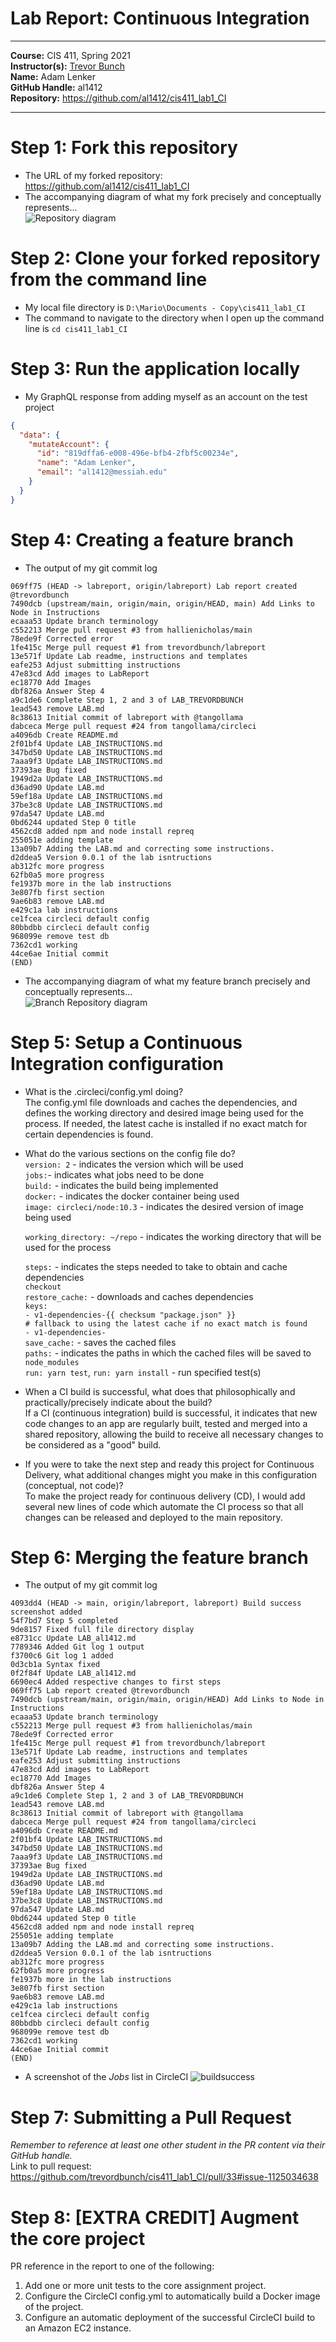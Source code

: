 # Lab Report: Continuous Integration
___
**Course:** CIS 411, Spring 2021  
**Instructor(s):** [Trevor Bunch](https://github.com/trevordbunch)  
**Name:** Adam Lenker    
**GitHub Handle:** al1412  
**Repository:** https://github.com/al1412/cis411_lab1_CI 
___

# Step 1: Fork this repository
- The URL of my forked repository: https://github.com/al1412/cis411_lab1_CI
- The accompanying diagram of what my fork precisely and conceptually represents...    
![Repository diagram](https://user-images.githubusercontent.com/97567307/152659491-7b8effd3-8fe3-4110-9eea-eecb96c7e7ec.jpg)


# Step 2: Clone your forked repository from the command line  
- My local file directory is ``` D:\Mario\Documents - Copy\cis411_lab1_CI ```    
- The command to navigate to the directory when I open up the command line is ``` cd cis411_lab1_CI ```

# Step 3: Run the application locally
- My GraphQL response from adding myself as an account on the test project
``` json
{
  "data": {
    "mutateAccount": {
      "id": "819dffa6-e008-496e-bfb4-2fbf5c00234e",
      "name": "Adam Lenker",
      "email": "al1412@messiah.edu"
    }
  }
}
```

# Step 4: Creating a feature branch
- The output of my git commit log
```
069ff75 (HEAD -> labreport, origin/labreport) Lab report created @trevordbunch
7490dcb (upstream/main, origin/main, origin/HEAD, main) Add Links to Node in Instructions
ecaaa53 Update branch terminology
c552213 Merge pull request #3 from hallienicholas/main
78ede9f Corrected error
1fe415c Merge pull request #1 from trevordbunch/labreport
13e571f Update Lab readme, instructions and templates
eafe253 Adjust submitting instructions
47e83cd Add images to LabReport
ec18770 Add Images
dbf826a Answer Step 4
a9c1de6 Complete Step 1, 2 and 3 of LAB_TREVORDBUNCH
1ead543 remove LAB.md
8c38613 Initial commit of labreport with @tangollama
dabceca Merge pull request #24 from tangollama/circleci
a4096db Create README.md
2f01bf4 Update LAB_INSTRUCTIONS.md
347bd50 Update LAB_INSTRUCTIONS.md
7aaa9f3 Update LAB_INSTRUCTIONS.md
37393ae Bug fixed
1949d2a Update LAB_INSTRUCTIONS.md
d36ad90 Update LAB.md
59ef18a Update LAB_INSTRUCTIONS.md
37be3c8 Update LAB_INSTRUCTIONS.md
97da547 Update LAB.md
0bd6244 updated Step 0 title
4562cd8 added npm and node install repreq
255051e adding template
13a09b7 Adding the LAB.md and correcting some instructions.
d2ddea5 Version 0.0.1 of the lab isntructions
ab312fc more progress
62fb0a5 more progress
fe1937b more in the lab instructions
3e807fb first section
9ae6b83 remove LAB.md
e429c1a lab instructions
ce1fcea circleci default config
80bbdbb circleci default config
968099e remove test db
7362cd1 working
44ce6ae Initial commit
(END)
```
- The accompanying diagram of what my feature branch precisely and conceptually represents...    
![Branch Repository diagram](https://user-images.githubusercontent.com/97567307/152659449-932fd15e-0c4f-4902-b2d5-2d4dd1194d7e.jpg)


# Step 5: Setup a Continuous Integration configuration
- What is the .circleci/config.yml doing?  
   The config.yml file downloads and caches the dependencies, and defines the working directory and desired image being used for the process. If needed, the latest cache is installed if no exact match for certain dependencies is found. 

- What do the various sections on the config file do?  
  `version: 2` - indicates the version which will be used    
  `jobs:`- indicates what jobs need to be done    
     `build:` - indicates the build being implemented    
         `docker:` - indicates the docker container being used    
           `image: circleci/node:10.3` - indicates the desired version of image being used    
   
   `working_directory: ~/repo` - indicates the working directory that will be used for the process    

    `steps:` - indicates the steps needed to take to obtain and cache dependencies    
       `checkout`    
       `restore_cache:` - downloads and caches dependencies    
          `keys:`    
          `- v1-dependencies-{{ checksum "package.json" }}`    
          `# fallback to using the latest cache if no exact match is found`    
          `- v1-dependencies-`    
       `save_cache:` - saves the cached files    
          `paths:` - indicates the paths in which the cached files will be saved to    
            `node_modules`              
        `run: yarn test`, `run: yarn install` - run specified test(s)   
        

- When a CI build is successful, what does that philosophically and practically/precisely indicate about the build?  
   If a CI (continuous integration) build is successful, it indicates that new code changes to an app are regularly built, tested and merged into a shared repository, allowing the build to receive all necessary changes to be considered as a "good" build.    

- If you were to take the next step and ready this project for Continuous Delivery, what additional changes might you make in this configuration (conceptual, not code)?  
   To make the project ready for continuous delivery (CD), I would add several new lines of code which automate the CI process so that all changes can be released and deployed to the main repository.    

# Step 6: Merging the feature branch
* The output of my git commit log
```
4093dd4 (HEAD -> main, origin/labreport, labreport) Build success screenshot added
54f7bd7 Step 5 completed
9de8157 Fixed full file directory display
e8731cc Update LAB_al1412.md
7789346 Added Git log 1 output
f3700c6 Git log 1 added
0d3cb1a Syntax fixed
0f2f84f Update LAB_al1412.md
6690ec4 Added respective changes to first steps
069ff75 Lab report created @trevordbunch
7490dcb (upstream/main, origin/main, origin/HEAD) Add Links to Node in Instructions
ecaaa53 Update branch terminology
c552213 Merge pull request #3 from hallienicholas/main
78ede9f Corrected error
1fe415c Merge pull request #1 from trevordbunch/labreport
13e571f Update Lab readme, instructions and templates
eafe253 Adjust submitting instructions
47e83cd Add images to LabReport
ec18770 Add Images
dbf826a Answer Step 4
a9c1de6 Complete Step 1, 2 and 3 of LAB_TREVORDBUNCH
1ead543 remove LAB.md
8c38613 Initial commit of labreport with @tangollama
dabceca Merge pull request #24 from tangollama/circleci
a4096db Create README.md
2f01bf4 Update LAB_INSTRUCTIONS.md
347bd50 Update LAB_INSTRUCTIONS.md
7aaa9f3 Update LAB_INSTRUCTIONS.md
37393ae Bug fixed
1949d2a Update LAB_INSTRUCTIONS.md
d36ad90 Update LAB.md
59ef18a Update LAB_INSTRUCTIONS.md
37be3c8 Update LAB_INSTRUCTIONS.md
97da547 Update LAB.md
0bd6244 updated Step 0 title
4562cd8 added npm and node install repreq
255051e adding template
13a09b7 Adding the LAB.md and correcting some instructions.
d2ddea5 Version 0.0.1 of the lab isntructions
ab312fc more progress
62fb0a5 more progress
fe1937b more in the lab instructions
3e807fb first section
9ae6b83 remove LAB.md
e429c1a lab instructions
ce1fcea circleci default config
80bbdbb circleci default config
968099e remove test db
7362cd1 working
44ce6ae Initial commit
(END)
```

* A screenshot of the _Jobs_ list in CircleCI
![buildsuccess](https://user-images.githubusercontent.com/97567307/152081886-8028f380-14d6-4011-913b-795b02b8342c.png)   


# Step 7: Submitting a Pull Request
_Remember to reference at least one other student in the PR content via their GitHub handle._    
Link to pull request: https://github.com/trevordbunch/cis411_lab1_CI/pull/33#issue-1125034638    


# Step 8: [EXTRA CREDIT] Augment the core project
PR reference in the report to one of the following:
1. Add one or more unit tests to the core assignment project. 
2. Configure the CircleCI config.yml to automatically build a Docker image of the project.
3. Configure an automatic deployment of the successful CircleCI build to an Amazon EC2 instance.
